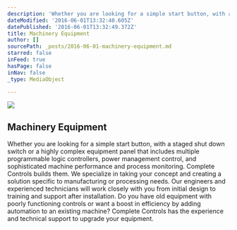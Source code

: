 ```yaml
---
description: 'Whether you are looking for a simple start button, with a staged shut down switch or a highly complex equipment panel that includes multiple programmable logic controllers, power management control, and sophisticated machine performance and process monitoring. Complete Controls builds them.  We specialize in taking your concept and creating a solution specific to manufacturing or processing needs. Our engineers and experienced technicians will work closely with you from initial design to training and support after installation. Do you have old equipment with poorly functioning controls or want a boost in efficiency by adding automation to an existing machine? Complete Controls has the experience and technical support to upgrade your equipment. '
dateModified: '2016-06-01T13:32:40.605Z'
datePublished: '2016-06-01T13:32:49.372Z'
title: Machinery Equipment
author: []
sourcePath: _posts/2016-06-01-machinery-equipment.md
starred: false
inFeed: true
hasPage: false
inNav: false
_type: MediaObject

---
```

<article style=""><img src="https://the-grid-user-content.s3-us-west-2.amazonaws.com/c8d8fff4-1140-4ee4-a372-feb2fe6f1e56.jpg" /><h1>Machinery Equipment</h1><p>Whether you are looking for a simple start button, with a staged shut down switch or a highly complex equipment panel that includes multiple programmable logic controllers, power management control, and sophisticated machine performance and process monitoring. Complete Controls builds them. We specialize in taking your concept and creating a solution specific to manufacturing or processing needs. Our engineers and experienced technicians will work closely with you from initial design to training and support after installation. Do you have old equipment with poorly functioning controls or want a boost in efficiency by adding automation to an existing machine? Complete Controls has the experience and technical support to upgrade your equipment. </p></article>